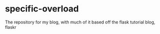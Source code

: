 # specific-overload
The repository for my blog, with much of it based off the flask tutorial blog, flaskr
